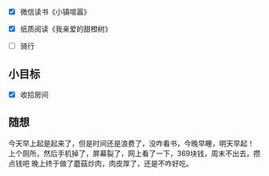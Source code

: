 - [x] 微信读书《小镇喧嚣》
- [x] 纸质阅读《我亲爱的甜橙树》
- [ ] 骑行


## 小目标
- [x] 收拾房间

## 随想
今天早上起是起来了，但是时间还是浪费了，没咋看书，今晚早睡，明天早起！
上个厕所，然后手机掉了，屏幕裂了，网上看了一下，369块钱，周末不出去，攒点钱吧
晚上终于做了蘑菇炒肉，肉皮厚了，还是不咋好吃。